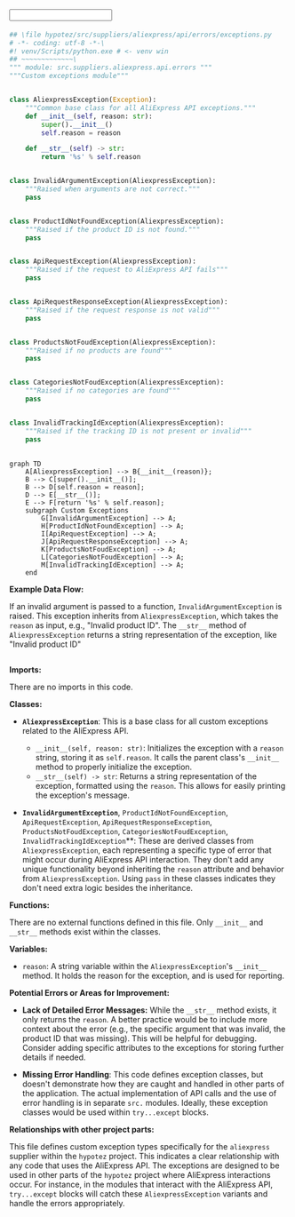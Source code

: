 ## <input code>

```python
## \file hypotez/src/suppliers/aliexpress/api/errors/exceptions.py
# -*- coding: utf-8 -*-\
#! venv/Scripts/python.exe # <- venv win
## ~~~~~~~~~~~~~\
""" module: src.suppliers.aliexpress.api.errors """
"""Custom exceptions module"""


class AliexpressException(Exception):
    """Common base class for all AliExpress API exceptions."""
    def __init__(self, reason: str):
        super().__init__()
        self.reason = reason

    def __str__(self) -> str:
        return '%s' % self.reason


class InvalidArgumentException(AliexpressException):
    """Raised when arguments are not correct."""
    pass


class ProductIdNotFoundException(AliexpressException):
    """Raised if the product ID is not found."""
    pass


class ApiRequestException(AliexpressException):
    """Raised if the request to AliExpress API fails"""
    pass


class ApiRequestResponseException(AliexpressException):
    """Raised if the request response is not valid"""
    pass


class ProductsNotFoudException(AliexpressException):
    """Raised if no products are found"""
    pass


class CategoriesNotFoudException(AliexpressException):
    """Raised if no categories are found"""
    pass


class InvalidTrackingIdException(AliexpressException):
    """Raised if the tracking ID is not present or invalid"""
    pass

```

## <algorithm>

```mermaid
graph TD
    A[AliexpressException] --> B{__init__(reason)};
    B --> C[super().__init__()];
    B --> D[self.reason = reason];
    D --> E[__str__()];
    E --> F[return '%s' % self.reason];
    subgraph Custom Exceptions
        G[InvalidArgumentException] --> A;
        H[ProductIdNotFoundException] --> A;
        I[ApiRequestException] --> A;
        J[ApiRequestResponseException] --> A;
        K[ProductsNotFoudException] --> A;
        L[CategoriesNotFoudException] --> A;
        M[InvalidTrackingIdException] --> A;
    end
```

**Example Data Flow:**

If an invalid argument is passed to a function, `InvalidArgumentException` is raised. This exception inherits from `AliexpressException`, which takes the `reason` as input, e.g., "Invalid product ID". The `__str__` method of `AliexpressException` returns a string representation of the exception, like "Invalid product ID"

## <explanation>

**Imports:**

There are no imports in this code.

**Classes:**

* **`AliexpressException`**: This is a base class for all custom exceptions related to the AliExpress API.
    * `__init__(self, reason: str)`: Initializes the exception with a `reason` string, storing it as `self.reason`. It calls the parent class's `__init__` method to properly initialize the exception.
    * `__str__(self) -> str`: Returns a string representation of the exception, formatted using the `reason`. This allows for easily printing the exception's message.

* **`InvalidArgumentException`**, `ProductIdNotFoundException`, `ApiRequestException`, `ApiRequestResponseException`, `ProductsNotFoudException`, `CategoriesNotFoudException`, `InvalidTrackingIdException`**: These are derived classes from `AliexpressException`, each representing a specific type of error that might occur during AliExpress API interaction.  They don't add any unique functionality beyond inheriting the `reason` attribute and behavior from `AliexpressException`. Using `pass` in these classes indicates they don't need extra logic besides the inheritance.

**Functions:**

There are no external functions defined in this file.  Only `__init__` and `__str__` methods exist within the classes.

**Variables:**

* `reason`: A string variable within the `AliexpressException`'s `__init__` method. It holds the reason for the exception, and is used for reporting.

**Potential Errors or Areas for Improvement:**

* **Lack of Detailed Error Messages:** While the `__str__` method exists, it only returns the `reason`. A better practice would be to include more context about the error (e.g., the specific argument that was invalid, the product ID that was missing). This will be helpful for debugging.  Consider adding specific attributes to the exceptions for storing further details if needed.

* **Missing Error Handling**:  This code defines exception classes, but doesn't demonstrate how they are caught and handled in other parts of the application.  The actual implementation of API calls and the use of error handling is in separate `src.` modules.   Ideally, these exception classes would be used within `try...except` blocks.

**Relationships with other project parts:**

This file defines custom exception types specifically for the `aliexpress` supplier within the `hypotez` project. This indicates a clear relationship with any code that uses the AliExpress API. The exceptions are designed to be used in other parts of the `hypotez` project where AliExpress interactions occur. For instance, in the modules that interact with the AliExpress API, `try...except` blocks will catch these `AliexpressException` variants and handle the errors appropriately.